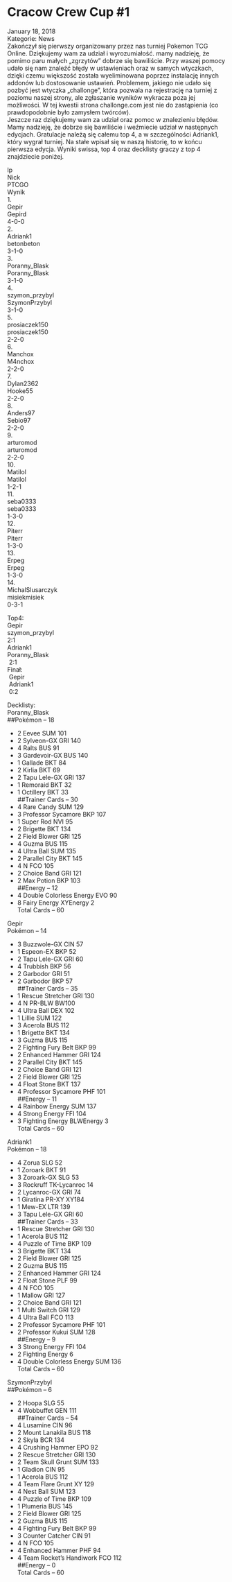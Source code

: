 # Cracow Crew Cup #1 

January 18, 2018  
Kategorie: News  
Zakończył się pierwszy organizowany przez nas turniej Pokemon TCG Online. Dziękujemy wam za udział i wyrozumiałość. mamy nadzieję, że pomimo paru małych „zgrzytów” dobrze się bawiliście. Przy waszej pomocy udało się nam znaleźć błędy w ustawieniach oraz w samych wtyczkach, dzięki czemu większość została wyeliminowana poprzez instalację innych addonów lub dostosowanie ustawień. Problemem, jakiego nie udało się pozbyć jest wtyczka „challonge”, która pozwala na rejestrację na turniej z poziomu naszej strony, ale zgłaszanie wyników wykracza poza jej możliwości. W tej kwestii strona challonge.com jest nie do zastąpienia (co prawdopodobnie było zamysłem twórców).   
Jeszcze raz dziękujemy wam za udział oraz pomoc w znalezieniu błędów. Mamy nadzieję, że dobrze się bawiliście i weźmiecie udział w następnych edycjach. Gratulacje należą się całemu top 4, a w szczególności Adriank1, który wygrał turniej. Na stałe wpisał się w naszą historię, to w końcu pierwsza edycja.  Wyniki swissa, top 4 oraz decklisty graczy z top 4 znajdziecie poniżej. 

lp  
Nick  
PTCGO  
Wynik  
1.  
Gepir  
Gepird  
4-0-0  
2.  
Adriank1  
betonbeton  
3-1-0  
3.  
Poranny_Blask  
Poranny_Blask  
3-1-0  
4.  
szymon_przybyl  
SzymonPrzybyl  
3-1-0  
5.  
prosiaczek150  
prosiaczek150  
2-2-0  
6.  
Manchox  
M4nchox  
2-2-0  
7.  
Dylan2362  
Hooke55  
2-2-0  
8.  
Anders97  
Sebio97  
2-2-0  
9.  
arturomod  
arturomod  
2-2-0  
10.  
Matilol  
Matilol  
1-2-1  
11.  
seba0333  
seba0333  
1-3-0  
12.  
Piterr  
Piterr  
1-3-0  
13.  
Erpeg  
Erpeg  
1-3-0  
14.  
MichalSlusarczyk  
misiekmisiek  
0-3-1  

Top4:  
Gepir  
szymon_przybyl  
2:1   
Adriank1  
Poranny_Blask  
 2:1  
Finał:  
 Gepir  
 Adriank1  
 0:2  

Decklisty:  
Poranny_Blask  
##Pokémon – 18  
* 2 Eevee SUM 101  
* 2 Sylveon-GX GRI 140  
* 4 Ralts BUS 91  
* 3 Gardevoir-GX BUS 140  
* 1 Gallade BKT 84  
* 2 Kirlia BKT 69  
* 2 Tapu Lele-GX GRI 137  
* 1 Remoraid BKT 32  
* 1 Octillery BKT 33  
##Trainer Cards – 30  
* 4 Rare Candy SUM 129  
* 3 Professor Sycamore BKP 107  
* 1 Super Rod NVI 95  
* 2 Brigette BKT 134  
* 2 Field Blower GRI 125  
* 4 Guzma BUS 115  
* 4 Ultra Ball SUM 135  
* 2 Parallel City BKT 145  
* 4 N FCO 105  
* 2 Choice Band GRI 121  
* 2 Max Potion BKP 103  
##Energy – 12  
* 4 Double Colorless Energy EVO 90  
* 8 Fairy Energy XYEnergy 2  
Total Cards – 60  

Gepir  
Pokémon – 14  
* 3 Buzzwole-GX CIN 57  
* 1 Espeon-EX BKP 52  
* 2 Tapu Lele-GX GRI 60  
* 4 Trubbish BKP 56
* 2 Garbodor GRI 51  
* 2 Garbodor BKP 57  
##Trainer Cards – 35  
* 1 Rescue Stretcher GRI 130  
* 4 N PR-BLW BW100  
* 4 Ultra Ball DEX 102  
* 1 Lillie SUM 122  
* 3 Acerola BUS 112  
* 1 Brigette BKT 134  
* 3 Guzma BUS 115  
* 2 Fighting Fury Belt BKP 99  
* 2 Enhanced Hammer GRI 124  
* 2 Parallel City BKT 145  
* 2 Choice Band GRI 121  
* 2 Field Blower GRI 125  
* 4 Float Stone BKT 137  
* 4 Professor Sycamore PHF 101  
##Energy – 11  
* 4 Rainbow Energy SUM 137  
* 4 Strong Energy FFI 104  
* 3 Fighting Energy BLWEnergy 3  
Total Cards – 60  

Adriank1  
Pokémon – 18  
* 4 Zorua SLG 52  
* 1 Zoroark BKT 91  
* 3 Zoroark-GX SLG 53  
* 3 Rockruff TK-Lycanroc 14  
* 2 Lycanroc-GX GRI 74  
* 1 Giratina PR-XY XY184  
* 1 Mew-EX LTR 139  
* 3 Tapu Lele-GX GRI 60  
##Trainer Cards – 33  
* 1 Rescue Stretcher GRI 130  
* 1 Acerola BUS 112  
* 4 Puzzle of Time BKP 109  
* 3 Brigette BKT 134  
* 2 Field Blower GRI 125  
* 2 Guzma BUS 115  
* 2 Enhanced Hammer GRI 124  
* 2 Float Stone PLF 99  
* 4 N FCO 105  
* 1 Mallow GRI 127  
* 2 Choice Band GRI 121  
* 1 Multi Switch GRI 129  
* 4 Ultra Ball FCO 113
* 2 Professor Sycamore PHF 101  
* 2 Professor Kukui SUM 128  
##Energy – 9  
* 3 Strong Energy FFI 104  
* 2 Fighting Energy 6  
* 4 Double Colorless Energy SUM 136  
Total Cards – 60  

SzymonPrzybyl  
##Pokémon – 6  
* 2 Hoopa SLG 55  
* 4 Wobbuffet GEN 111  
##Trainer Cards – 54  
* 4 Lusamine CIN 96  
* 2 Mount Lanakila BUS 118  
* 2 Skyla BCR 134  
* 4 Crushing Hammer EPO 92  
* 2 Rescue Stretcher GRI 130  
* 2 Team Skull Grunt SUM 133  
* 1 Gladion CIN 95  
* 1 Acerola BUS 112  
* 4 Team Flare Grunt XY 129  
* 4 Nest Ball SUM 123  
* 4 Puzzle of Time BKP 109  
* 1 Plumeria BUS 145  
* 2 Field Blower GRI 125  
* 2 Guzma BUS 115  
* 4 Fighting Fury Belt BKP 99  
* 3 Counter Catcher CIN 91  
* 4 N FCO 105  
* 4 Enhanced Hammer PHF 94  
* 4 Team Rocket’s Handiwork FCO 112  
##Energy – 0  
Total Cards – 60
